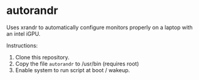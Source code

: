 # autorandr
Uses xrandr to automatically configure monitors properly on a laptop with an intel iGPU.

Instructions: 

1. Clone this repository.
2. Copy the file `autorandr` to /usr/bin (requires root)
3. Enable system to run script at boot / wakeup.
